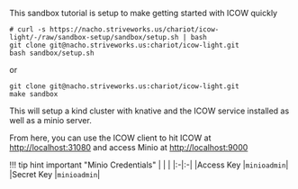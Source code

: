 This sandbox tutorial is setup to make getting started with ICOW quickly


```
# curl -s https://nacho.striveworks.us/chariot/icow-light/-/raw/sandbox-setup/sandbox/setup.sh | bash 
git clone git@nacho.striveworks.us:chariot/icow-light.git
bash sandbox/setup.sh

```
or
```
git clone git@nacho.striveworks.us:chariot/icow-light.git
make sandbox
```

This will setup a kind cluster with knative and the ICOW service installed as well as a minio server.

From here, you can use the ICOW client to hit ICOW at [http://localhost:31080](http://localhost:31080)
and access Minio at [http://localhost:9000](http://localhost:9000)


!!! tip hint important "Minio Credentials"
    | | |
    |:-|:-|
    |Access Key |`minioadmin`|
    |Secret Key |`minioadmin`|
